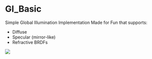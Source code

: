 # GI_Basic
Simple Global Illumination Implementation Made for Fun that supports:

- Diffuse
- Specular (mirror-like)
- Refractive BRDFs

<img src="http://i.imgur.com/e8bXTbw.jpg"/>